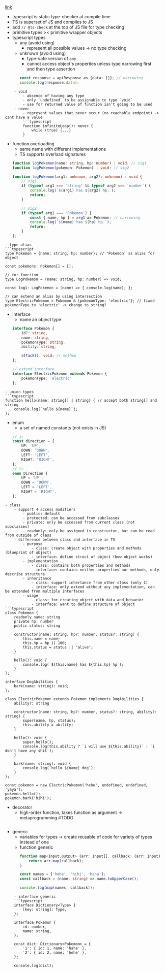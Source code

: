 [link](https://joyofcode.xyz/typescript-fundamentals)
- typescript is static type-checker at compile time
- TS is superset of JS and compiles to JS
- add `// @ts-check` at the top of JS file for type checking
- primitive types >< primitive wrapper objects
- typescript types
	- any (avoid using)
		- represent all possible values -> no type checking
	- unknown (avoid using)
		- type-safe version of `any`
		- cannot access object's properties unless type narrowing first and then type assertion
		```typescript
		const response = apiResponse as {data: []}; // narrowing
		console.log(response.data);
```
	- void
		- absence of having any type
		- only `undefined` to be assignable to type `void`
		- use for returned value of function isn't going to be used
	- never
		- represent values that never occur (no reachable endpoint) -> cant have a value
		```typescript
		function infiniteLoop(): never {
			while (true) {...}
		}
```
- function overloading
	- same name with different implementations
	- TS supports overload signatures
	```typescript
	function logPokemon(name: string, hp: number) : void; // sig1
	function logPokemon(pokemon: Pokemon) : void; // sig2

	function logPokemon(arg1: unknown, arg2?: unknown) : void {
		// sig1
		if (typeof arg1 === 'string' && typeof arg2 === 'number') {
			console.log(`${arg1} has ${arg2} hp.`);
			return;
		}

		// sig2
		if (typeof arg1 === 'Pokemon') {
			const { name, hp } = arg1 as Pokemon; // narrowing
			console.log(`${name} has ${hp} hp.`);
			return;
		}
	};
```
- type alias
```typescript
type Pokemon = {name: string, hp: number}; // 'Pokemon' as alias for object

const pokemons: Pokemon[] = [];

// for function
type LogPokemon = (name: string, hp: number) => void;

const log1: LogPokemon = (name) => { console.log(name); };

// can extend an alias by using intersection
type ElectricPokemon = Pokemon & {pokemonType: 'electric'}; // fixed pokemonType to 'electric' -> change to string?
```
- interface
	- name an object type
	```typescript
	interface Pokemon {
		id?: string,
		name: string,
		pokemonType: string,
		ability: string,

		attack(): void; // method
	};

	// extend interface
	interface ElectricPokemon extends Pokemon {
		pokemonType: 'electric'
	};
```
- union types
```typescript
function hello(name: string[] | string) { // accept both string[] and string
	console.log(`hello ${name}`);
};
```
- enum
	- a set of named constants (not exists in JS)
	```typescript
	// js
	const direction = {
		UP: 'UP',
		DOWN: 'DOWN',
		LEFT: 'LEFT',
		RIGHT: 'RIGHT',
	};
	// ts
	enum Direction {
		UP = 'UP',
		DOWN = 'DOWN',
		LEFT = 'LEFT',
		RIGHT = 'RIGHT',
	};
```
- class
	- support 4 access modifiers
		- public: default
		- protected: can be accessed from subclasses
		- private: only be accessed from current class (not subclasses)
		- readonly: only be assigned in constructor, but can be read from outside of class
	- difference between class and interface in TS
		- purpose
			- class: create object with properties and methods (blueprint of object)
			- interface: define struct of object (how object works)
		- implementation
			- class: contains both properties and methods
			- interface: contains neither properties nor methods, only describe structure
		- inheritance
			- class: support inhertance from other class (only 1)
			- interface: only extend without any implementation, can be extended from multiple interfaces
		- usage
			- class: for creating object with data and behavior
			- interface: want to define structure of object
```typescript
class Pokemon {
    readonly name: string
    private hp: number
    public status: string

    constructor(name: string, hp?: number, status?: string) {
        this.name = name;
        this.hp = hp || 100;
        this.status = status || 'alive';
    }

    hello(): void {
        console.log(`${this.name} has ${this.hp} hp`);
    }
};

interface DogAbilities {
    bark(name: string): void;
};

class ElectricPokemon extends Pokemon implements DogAbilities {
    ability?: string

    constructor(name: string, hp?: number, status?: string, ability?: string) {
        super(name, hp, status);
        this.ability = ability;
    }

    hello(): void {
        super.hello();
        console.log(this.ability ? `i will use ${this.ability}` : `i don't have any shit`);
    }

    bark(name: string): void {
        console.log(`hello ${name} dog`);
    }
};

const pokemon = new ElectricPokemon('hehe', undefined, undefined, 'yaya');
pokemon.hello();
pokemon.bark('hihi');
```
- decorator
	- high-order function, takes function as argument -> metaprogramming #TODO
```typescript
```
- generic
	- variables for types -> create reusable of code for variety of types instead of one
	- function generic
		```typescript
		function map<Input,Output> (arr: Input[], callback: (arr: Input) => Output) {
		    return arr.map(callback);
		}
		
		const names = ['hehe', 'hihi', 'haha'];
		const callback = (name: string) => name.toUpperCase();

		console.log(map(names, callback));
```
	- interface generic
	```typescript
	interface Dictionary<Type> {
	    [key: string]: Type,
	};
	
	interface Pokemon {
	    id: number,
	    name: string,
	};
	
	const dict: Dictionary<Pokemon> = {
	    '1': { id: 1, name: 'haha' },
	    '2': { id: 2, name: 'hehe' },
	};
	
	console.log(dict);
```